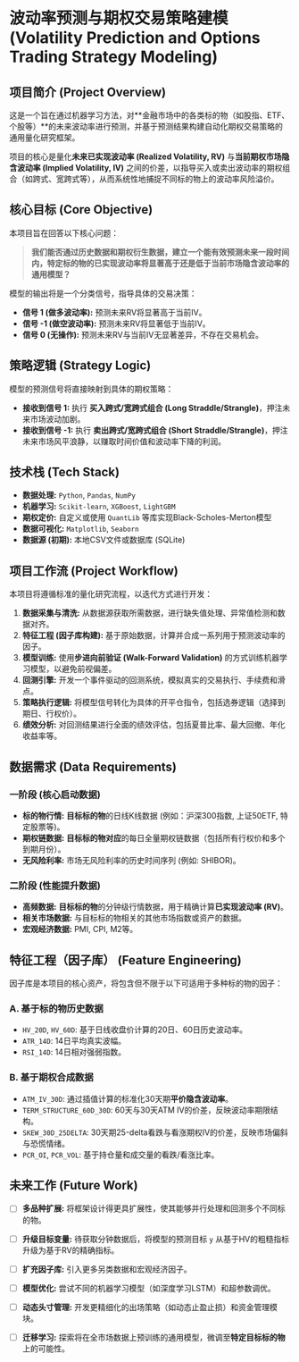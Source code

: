 # 波动率预测与期权交易策略建模(Volatility Prediction and Options Trading Strategy Modeling)

## 项目简介 (Project Overview)

这是一个旨在通过机器学习方法，对**金融市场中的各类标的物（如股指、ETF、个股等）**的未来波动率进行预测，并基于预测结果构建自动化期权交易策略的通用量化研究框架。

项目的核心是量化**未来已实现波动率 (Realized Volatility, RV)** 与**当前期权市场隐含波动率 (Implied Volatility, IV)** 之间的价差，以指导买入或卖出波动率的期权组合（如跨式、宽跨式等），从而系统性地捕捉不同标的物上的波动率风险溢价。

## 核心目标 (Core Objective)

本项目旨在回答以下核心问题：
> **我们能否通过历史数据和期权衍生数据，建立一个能有效预测未来一段时间内，特定标的物的已实现波动率将显著高于还是低于当前市场隐含波动率的通用模型？**

模型的输出将是一个分类信号，指导具体的交易决策：
* **信号 1 (做多波动率):** 预测未来RV将显著高于当前IV。
* **信号 -1 (做空波动率):** 预测未来RV将显著低于当前IV。
* **信号 0 (无操作):** 预测未来RV与当前IV无显著差异，不存在交易机会。

## 策略逻辑 (Strategy Logic)

模型的预测信号将直接映射到具体的期权策略：
* **接收到信号 1:** 执行 **买入跨式/宽跨式组合 (Long Straddle/Strangle)**，押注未来市场波动加剧。
* **接收到信号 -1:** 执行 **卖出跨式/宽跨式组合 (Short Straddle/Strangle)**，押注未来市场风平浪静，以赚取时间价值和波动率下降的利润。

## 技术栈 (Tech Stack)

* **数据处理:** `Python`, `Pandas`, `NumPy`
* **机器学习:** `Scikit-learn`, `XGBoost`, `LightGBM`
* **期权定价:** 自定义或使用 `QuantLib` 等库实现Black-Scholes-Merton模型
* **数据可视化:** `Matplotlib`, `Seaborn`
* **数据源 (初期):** 本地CSV文件或数据库 (SQLite)

## 项目工作流 (Project Workflow)

本项目将遵循标准的量化研究流程，以迭代方式进行开发：

1.  **数据采集与清洗:** 从数据源获取所需数据，进行缺失值处理、异常值检测和数据对齐。
2.  **特征工程 (因子库构建):** 基于原始数据，计算并合成一系列用于预测波动率的因子。
3.  **模型训练:** 使用**步进向前验证 (Walk-Forward Validation)** 的方式训练机器学习模型，以避免前视偏差。
4.  **回测引擎:** 开发一个事件驱动的回测系统，模拟真实的交易执行、手续费和滑点。
5.  **策略执行逻辑:** 将模型信号转化为具体的开平仓指令，包括选券逻辑（选择到期日、行权价）。
6.  **绩效分析:** 对回测结果进行全面的绩效评估，包括夏普比率、最大回撤、年化收益率等。

## 数据需求 (Data Requirements)

### 一阶段 (核心启动数据)
* **标的物行情:** **目标标的物**的日线K线数据 (例如：沪深300指数, 上证50ETF, 特定股票等)。
* **期权链数据:** **目标标的物对应**的每日全量期权链数据（包括所有行权价和多个到期月份）。
* **无风险利率:** 市场无风险利率的历史时间序列 (例如: SHIBOR)。

### 二阶段 (性能提升数据)
* **高频数据:** **目标标的物**的分钟级行情数据，用于精确计算**已实现波动率 (RV)**。
* **相关市场数据:** 与目标标的物相关的其他市场指数或资产的数据。
* **宏观经济数据:** PMI, CPI, M2等。

## 特征工程（因子库） (Feature Engineering)

因子库是本项目的核心资产，将包含但不限于以下可适用于多种标的物的因子：

### A. 基于标的物历史数据
* `HV_20D`, `HV_60D`: 基于日线收盘价计算的20日、60日历史波动率。
* `ATR_14D`: 14日平均真实波幅。
* `RSI_14D`: 14日相对强弱指数。

### B. 基于期权合成数据
* `ATM_IV_30D`: 通过插值计算的标准化30天期**平价隐含波动率**。
* `TERM_STRUCTURE_60D_30D`: 60天与30天ATM IV的价差，反映波动率期限结构。
* `SKEW_30D_25DELTA`: 30天期25-delta看跌与看涨期权IV的价差，反映市场偏斜与恐慌情绪。
* `PCR_OI`, `PCR_VOL`: 基于持仓量和成交量的看跌/看涨比率。

## 未来工作 (Future Work)

* [ ] **多品种扩展:** 将框架设计得更具扩展性，使其能够并行处理和回测多个不同标的物。
* [ ] **升级目标变量:** 待获取分钟数据后，将模型的预测目标 `y` 从基于HV的粗糙指标升级为基于RV的精确指标。
* [ ] **扩充因子库:** 引入更多另类数据和宏观经济因子。
* [ ] **模型优化:** 尝试不同的机器学习模型（如深度学习LSTM）和超参数调优。
* [ ] **动态头寸管理:** 开发更精细化的出场策略（如动态止盈止损）和资金管理模块。
* [ ] **迁移学习:** 探索将在全市场数据上预训练的通用模型，微调至**特定目标标的物**上的可能性。

